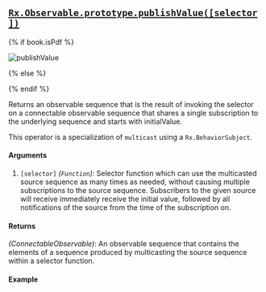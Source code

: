## [`Rx.Observable.prototype.publishValue([selector])`](https://github.com/Reactive-Extensions/RxJS/blob/master/src/core/linq/observable/publishvalue.js)

{% if book.isPdf %}

![publishValue](http://reactivex.io/documentation/operators/images/publishValue.png)

{% else %}



{% endif %}

Returns an observable sequence that is the result of invoking the selector on a connectable observable sequence that shares a single subscription to the underlying sequence and starts with initialValue.
   
This operator is a specialization of `multicast` using a `Rx.BehaviorSubject`.

#### Arguments
1. `[selector]` *(`Function`)*: Selector function which can use the multicasted source sequence as many times as needed, without causing multiple subscriptions to the source sequence. Subscribers to the given source will receive immediately receive the initial value, followed by all notifications of the source from the time of the subscription on.
 
#### Returns
*(ConnectableObservable)*: An observable sequence that contains the elements of a sequence produced by multicasting the source sequence within a selector function.
 
#### Example

[](http://jsbin.com/butol/1/embed?js,console)
